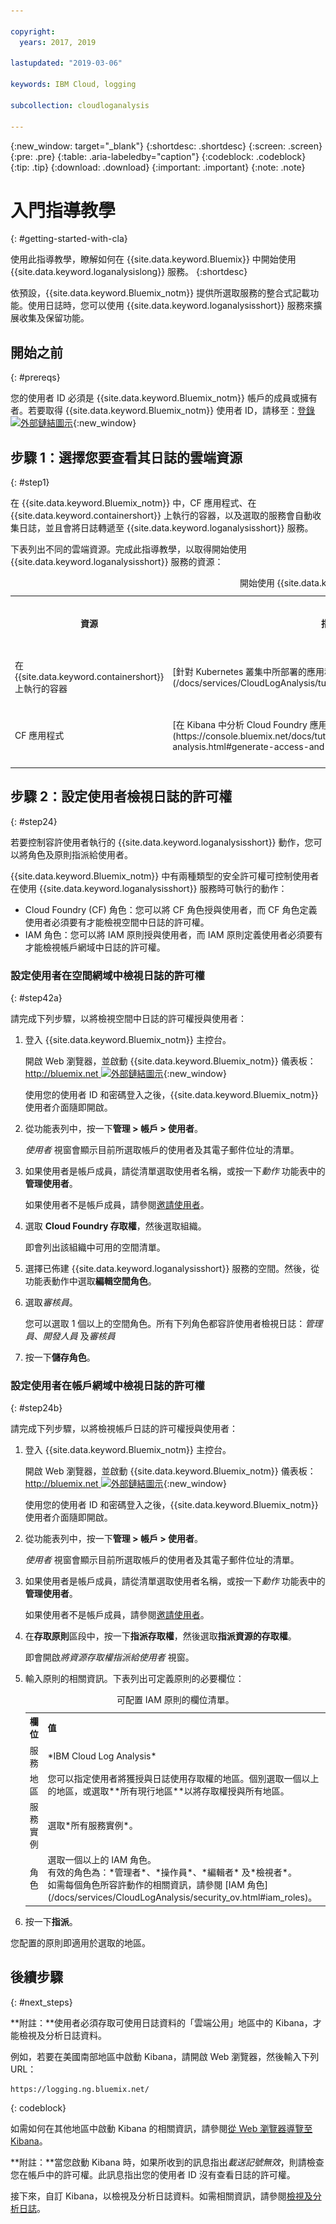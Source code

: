 ```yaml
---

copyright:
  years: 2017, 2019

lastupdated: "2019-03-06"

keywords: IBM Cloud, logging

subcollection: cloudloganalysis

---
```


{:new_window: target="_blank"}
{:shortdesc: .shortdesc}
{:screen: .screen}
{:pre: .pre}
{:table: .aria-labeledby="caption"}
{:codeblock: .codeblock}
{:tip: .tip}
{:download: .download}
{:important: .important}
{:note: .note}

# 入門指導教學
{: #getting-started-with-cla}

使用此指導教學，瞭解如何在 {{site.data.keyword.Bluemix}} 中開始使用 {{site.data.keyword.loganalysislong}} 服務。
{:shortdesc}

依預設，{{site.data.keyword.Bluemix_notm}} 提供所選取服務的整合式記載功能。使用日誌時，您可以使用 {{site.data.keyword.loganalysisshort}} 服務來擴展收集及保留功能。

## 開始之前
{: #prereqs}

您的使用者 ID 必須是 {{site.data.keyword.Bluemix_notm}} 帳戶的成員或擁有者。若要取得 {{site.data.keyword.Bluemix_notm}} 使用者 ID，請移至：[登錄 ![外部鏈結圖示](../../icons/launch-glyph.svg "外部鏈結圖示")](https://console.bluemix.net/registration/){:new_window}

## 步驟 1：選擇您要查看其日誌的雲端資源
{: #step1}

在 {{site.data.keyword.Bluemix_notm}} 中，CF 應用程式、在 {{site.data.keyword.containershort}} 上執行的容器，以及選取的服務會自動收集日誌，並且會將日誌轉遞至 {{site.data.keyword.loganalysisshort}} 服務。

下表列出不同的雲端資源。完成此指導教學，以取得開始使用 {{site.data.keyword.loganalysisshort}} 服務的資源：

<table>
  <caption>開始使用 {{site.data.keyword.loganalysisshort}} 服務的指導教學</caption>
  <tr>
    <th>資源</th>
    <th>指導教學</th>
    <th>雲端環境</th>
    <th>情境</th>
  </tr>
  <tr>
    <td>在 {{site.data.keyword.containershort}} 上執行的容器</td>
    <td>[針對 Kubernetes 叢集中所部署的應用程式，在 Kibana 中分析日誌](/docs/services/CloudLogAnalysis/tutorials/container_logs.html#container_logs)</td>
    <td>公用</br>專用</td>
    <td>![Kubernetes 叢集中所部署容器的高階元件概觀](containers/images/containers_kube_logs.png "Kubernetes 叢集中所部署容器的高階元件概觀")</td>
  </tr>
  <tr>
    <td>CF 應用程式</td>
    <td>[在 Kibana 中分析 Cloud Foundry 應用程式的日誌](https://console.bluemix.net/docs/tutorials/application-log-analysis.html#generate-access-and-analyze-application-logs)</td>
    <td>公用</td>
    <td>![{{site.data.keyword.Bluemix_notm}} 中 CF 應用程式記載的高階視圖](cfapps/images/cfapps_logs.png "{{site.data.keyword.Bluemix_notm}} 中 CF 應用程式記載的高階視圖")</td>
  </tr>
</table>




## 步驟 2：設定使用者檢視日誌的許可權
{: #step24}

若要控制容許使用者執行的 {{site.data.keyword.loganalysisshort}} 動作，您可以將角色及原則指派給使用者。 

{{site.data.keyword.Bluemix_notm}} 中有兩種類型的安全許可權可控制使用者在使用 {{site.data.keyword.loganalysisshort}} 服務時可執行的動作：

* Cloud Foundry (CF) 角色：您可以將 CF 角色授與使用者，而 CF 角色定義使用者必須要有才能檢視空間中日誌的許可權。
* IAM 角色：您可以將 IAM 原則授與使用者，而 IAM 原則定義使用者必須要有才能檢視帳戶網域中日誌的許可權。

### 設定使用者在空間網域中檢視日誌的許可權
{: #step42a}

請完成下列步驟，以將檢視空間中日誌的許可權授與使用者：

1. 登入 {{site.data.keyword.Bluemix_notm}} 主控台。

    開啟 Web 瀏覽器，並啟動 {{site.data.keyword.Bluemix_notm}} 儀表板：[http://bluemix.net ![外部鏈結圖示](../../icons/launch-glyph.svg "外部鏈結圖示")](http://bluemix.net){:new_window}
	
	使用您的使用者 ID 和密碼登入之後，{{site.data.keyword.Bluemix_notm}} 使用者介面隨即開啟。

2. 從功能表列中，按一下**管理 > 帳戶 > 使用者**。 

    *使用者* 視窗會顯示目前所選取帳戶的使用者及其電子郵件位址的清單。
	
3. 如果使用者是帳戶成員，請從清單選取使用者名稱，或按一下*動作* 功能表中的**管理使用者**。

    如果使用者不是帳戶成員，請參閱[邀請使用者](/docs/iam/iamuserinv.html#iamuserinv)。

4. 選取 **Cloud Foundry 存取權**，然後選取組織。

    即會列出該組織中可用的空間清單。

5. 選擇已佈建 {{site.data.keyword.loganalysisshort}} 服務的空間。然後，從功能表動作中選取**編輯空間角色**。

6. 選取*審核員*。 

    您可以選取 1 個以上的空間角色。所有下列角色都容許使用者檢視日誌：*管理員*、*開發人員* 及*審核員*
	
7. 按一下**儲存角色**。



### 設定使用者在帳戶網域中檢視日誌的許可權
{: #step24b}


請完成下列步驟，以將檢視帳戶日誌的許可權授與使用者：

1. 登入 {{site.data.keyword.Bluemix_notm}} 主控台。

    開啟 Web 瀏覽器，並啟動 {{site.data.keyword.Bluemix_notm}} 儀表板：[http://bluemix.net ![外部鏈結圖示](../../../icons/launch-glyph.svg "外部鏈結圖示")](http://bluemix.net){:new_window}
	
	使用您的使用者 ID 和密碼登入之後，{{site.data.keyword.Bluemix_notm}} 使用者介面隨即開啟。

2. 從功能表列中，按一下**管理 > 帳戶 > 使用者**。 

    *使用者* 視窗會顯示目前所選取帳戶的使用者及其電子郵件位址的清單。
	
3. 如果使用者是帳戶成員，請從清單選取使用者名稱，或按一下*動作* 功能表中的**管理使用者**。

    如果使用者不是帳戶成員，請參閱[邀請使用者](/docs/iam/iamuserinv.html#iamuserinv)。

4. 在**存取原則**區段中，按一下**指派存取權**，然後選取**指派資源的存取權**。

    即會開啟*將資源存取權指派給使用者* 視窗。

5. 輸入原則的相關資訊。下表列出可定義原則的必要欄位： 

    <table>
	  <caption>可配置 IAM 原則的欄位清單。</caption>
	  <tr>
	    <th>欄位</th>
		<th>值</th>
	  </tr>
	  <tr>
	    <td>服務</td>
		<td>*IBM Cloud Log Analysis*</td>
	  </tr>	  
	  <tr>
	    <td>地區</td>
		<td>您可以指定使用者將獲授與日誌使用存取權的地區。個別選取一個以上的地區，或選取**所有現行地區**以將存取權授與所有地區。</td>
	  </tr>
	  <tr>
	    <td>服務實例</td>
		<td>選取*所有服務實例*。</td>
	  </tr>
	  <tr>
	    <td>角色</td>
		<td>選取一個以上的 IAM 角色。<br>有效的角色為：*管理者*、*操作員*、*編輯者* 及*檢視者*。<br>如需每個角色所容許動作的相關資訊，請參閱 [IAM 角色](/docs/services/CloudLogAnalysis/security_ov.html#iam_roles)。</td>
	  </tr>
     </table>
	
6. 按一下**指派**。
	
您配置的原則即適用於選取的地區。 


## 後續步驟 
{: #next_steps}

**附註：**使用者必須存取可使用日誌資料的「雲端公用」地區中的 Kibana，才能檢視及分析日誌資料。 

例如，若要在美國南部地區中啟動 Kibana，請開啟 Web 瀏覽器，然後輸入下列 URL：

```
https://logging.ng.bluemix.net/ 
```
{: codeblock}


如需如何在其他地區中啟動 Kibana 的相關資訊，請參閱[從 Web 瀏覽器導覽至 Kibana](/docs/services/CloudLogAnalysis/kibana/launch.html#launch_Kibana_from_browser)。

**附註：**當您啟動 Kibana 時，如果所收到的訊息指出*載送記號無效*，則請檢查您在帳戶中的許可權。此訊息指出您的使用者 ID 沒有查看日誌的許可權。

接下來，自訂 Kibana，以檢視及分析日誌資料。如需相關資訊，請參閱[檢視及分析日誌](/docs/services/CloudLogAnalysis/kibana/analyzing_logs_Kibana.html#analyzing_logs_Kibana)。
    










